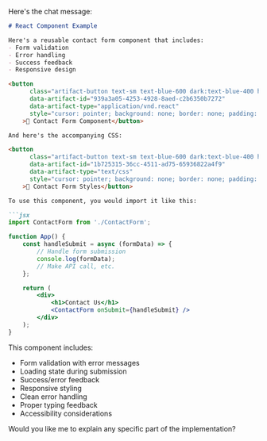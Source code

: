 Here's the chat message:

```markdown
# React Component Example

Here's a reusable contact form component that includes:
- Form validation
- Error handling
- Success feedback
- Responsive design

<button 
      class="artifact-button text-sm text-blue-600 dark:text-blue-400 hover:underline"
      data-artifact-id="939a3a05-4253-4928-8aed-c2b6350b7272" 
      data-artifact-type="application/vnd.react"
      style="cursor: pointer; background: none; border: none; padding: 0;"
    >📎 Contact Form Component</button>

And here's the accompanying CSS:

<button 
      class="artifact-button text-sm text-blue-600 dark:text-blue-400 hover:underline"
      data-artifact-id="1b725315-36cc-4511-ad75-65936822a4f9" 
      data-artifact-type="text/css"
      style="cursor: pointer; background: none; border: none; padding: 0;"
    >📎 Contact Form Styles</button>

To use this component, you would import it like this:

```jsx
import ContactForm from './ContactForm';

function App() {
    const handleSubmit = async (formData) => {
        // Handle form submission
        console.log(formData);
        // Make API call, etc.
    };

    return (
        <div>
            <h1>Contact Us</h1>
            <ContactForm onSubmit={handleSubmit} />
        </div>
    );
}
```

This component includes:
- Form validation with error messages
- Loading state during submission
- Success/error feedback
- Responsive styling
- Clean error handling
- Proper typing feedback
- Accessibility considerations

Would you like me to explain any specific part of the implementation?